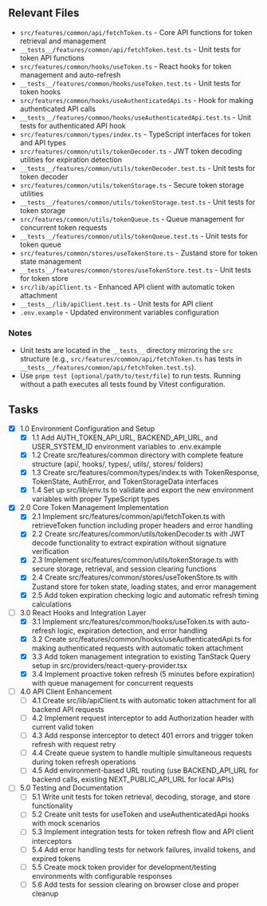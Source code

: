 ## Relevant Files

- `src/features/common/api/fetchToken.ts` - Core API functions for token retrieval and management
- `__tests__/features/common/api/fetchToken.test.ts` - Unit tests for token API functions
- `src/features/common/hooks/useToken.ts` - React hooks for token management and auto-refresh
- `__tests__/features/common/hooks/useToken.test.ts` - Unit tests for token hooks
- `src/features/common/hooks/useAuthenticatedApi.ts` - Hook for making authenticated API calls
- `__tests__/features/common/hooks/useAuthenticatedApi.test.ts` - Unit tests for authenticated API hook
- `src/features/common/types/index.ts` - TypeScript interfaces for token and API types
- `src/features/common/utils/tokenDecoder.ts` - JWT token decoding utilities for expiration detection
- `__tests__/features/common/utils/tokenDecoder.test.ts` - Unit tests for token decoder
- `src/features/common/utils/tokenStorage.ts` - Secure token storage utilities
- `__tests__/features/common/utils/tokenStorage.test.ts` - Unit tests for token storage
- `src/features/common/utils/tokenQueue.ts` - Queue management for concurrent token requests
- `__tests__/features/common/utils/tokenQueue.test.ts` - Unit tests for token queue
- `src/features/common/stores/useTokenStore.ts` - Zustand store for token state management
- `__tests__/features/common/stores/useTokenStore.test.ts` - Unit tests for token store
- `src/lib/apiClient.ts` - Enhanced API client with automatic token attachment
- `__tests__/lib/apiClient.test.ts` - Unit tests for API client
- `.env.example` - Updated environment variables configuration

### Notes

- Unit tests are located in the `__tests__` directory mirroring the `src` structure (e.g., `src/features/common/api/fetchToken.ts` has tests in `__tests__/features/common/api/fetchToken.test.ts`).
- Use `pnpm test [optional/path/to/test/file]` to run tests. Running without a path executes all tests found by Vitest configuration.

## Tasks

- [x] 1.0 Environment Configuration and Setup
  - [x] 1.1 Add AUTH_TOKEN_API_URL, BACKEND_API_URL, and USER_SYSTEM_ID environment variables to .env.example
  - [x] 1.2 Create src/features/common directory with complete feature structure (api/, hooks/, types/, utils/, stores/ folders)
  - [x] 1.3 Create src/features/common/types/index.ts with TokenResponse, TokenState, AuthError, and TokenStorageData interfaces
  - [x] 1.4 Set up src/lib/env.ts to validate and export the new environment variables with proper TypeScript types
- [x] 2.0 Core Token Management Implementation
  - [x] 2.1 Implement src/features/common/api/fetchToken.ts with retrieveToken function including proper headers and error handling
  - [x] 2.2 Create src/features/common/utils/tokenDecoder.ts with JWT decode functionality to extract expiration without signature verification
  - [x] 2.3 Implement src/features/common/utils/tokenStorage.ts with secure storage, retrieval, and session clearing functions
  - [x] 2.4 Create src/features/common/stores/useTokenStore.ts with Zustand store for token state, loading states, and error management
  - [x] 2.5 Add token expiration checking logic and automatic refresh timing calculations
- [ ] 3.0 React Hooks and Integration Layer
  - [x] 3.1 Implement src/features/common/hooks/useToken.ts with auto-refresh logic, expiration detection, and error handling
  - [x] 3.2 Create src/features/common/hooks/useAuthenticatedApi.ts for making authenticated requests with automatic token attachment
  - [x] 3.3 Add token management integration to existing TanStack Query setup in src/providers/react-query-provider.tsx
  - [x] 3.4 Implement proactive token refresh (5 minutes before expiration) with queue management for concurrent requests
- [ ] 4.0 API Client Enhancement
  - [ ] 4.1 Create src/lib/apiClient.ts with automatic token attachment for all backend API requests
  - [ ] 4.2 Implement request interceptor to add Authorization header with current valid token
  - [ ] 4.3 Add response interceptor to detect 401 errors and trigger token refresh with request retry
  - [ ] 4.4 Create queue system to handle multiple simultaneous requests during token refresh operations
  - [ ] 4.5 Add environment-based URL routing (use BACKEND_API_URL for backend calls, existing NEXT_PUBLIC_API_URL for local APIs)
- [ ] 5.0 Testing and Documentation
  - [ ] 5.1 Write unit tests for token retrieval, decoding, storage, and store functionality
  - [ ] 5.2 Create unit tests for useToken and useAuthenticatedApi hooks with mock scenarios
  - [ ] 5.3 Implement integration tests for token refresh flow and API client interceptors
  - [ ] 5.4 Add error handling tests for network failures, invalid tokens, and expired tokens
  - [ ] 5.5 Create mock token provider for development/testing environments with configurable responses
  - [ ] 5.6 Add tests for session clearing on browser close and proper cleanup
